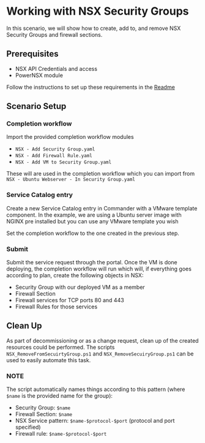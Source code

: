 # Working with NSX Security Groups
In this scenario, we will show how to create, add to, and remove NSX Security Groups and firewall sections.

## Prerequisites
* NSX API Credentials and access
* PowerNSX module

Follow the instructions to set up these requirements in the [Readme](README.md)

## Scenario Setup
### Completion workflow
Import the provided completion workflow modules
* `NSX - Add Security Group.yaml`
* `NSX - Add Firewall Rule.yaml`
* `NSX - Add VM to Security Group.yaml`

These will are used in the completion workflow which you can import from `NSX - Ubuntu Webserver - In Security Group.yaml`

### Service Catalog entry
Create a new Service Catalog entry in Commander with a VMware template component. In the example, we are using a Ubuntu server image with NGINX pre installed but you can use any VMware template you wish

Set the completion workflow to the one created in the previous step.

### Submit
Submit the service request through the portal. Once the VM is done deploying, the completion workflow will run which will, if everything goes according to plan, create the following objects in NSX:
* Security Group with our deployed VM as a member
* Firewall Section
* Firewall services for TCP ports 80 and 443
* Firewall Rules for those services

## Clean Up
As part of decommissioning or as a change request, clean up of the created resources could be performed. The scripts `NSX_RemoveFromSecuirtyGroup.ps1` and `NSX_RemoveSecuiryGroup.ps1` can be used to easily automate this task.

### NOTE
The script automatically names things according to this pattern (where `$name` is the provided name for the group):
* Security Group: `$name`
* Firewall Section: `$name`
* NSX Service pattern: `$name-$protocol-$port` (protocol and port specified)
* Firewall rule: `$name-$protocol-$port`
